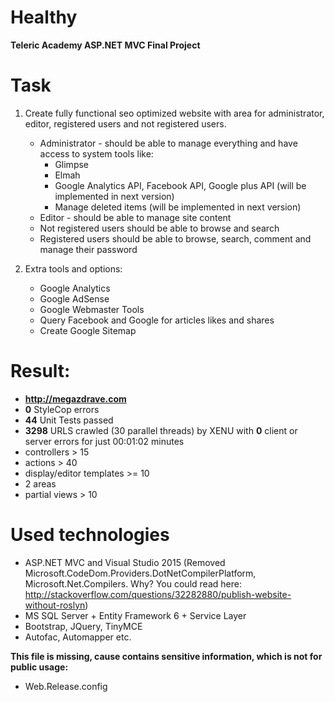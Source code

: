 # Healthy 
**Teleric Academy ASP.NET MVC Final Project**

# Task
1. Create fully functional seo optimized website with area for administrator, editor, registered users and not registered users.
    - Administrator - should be able to manage everything and have access to system tools like:
        - Glimpse
        - Elmah
        - Google Analytics API, Facebook API, Google plus API (will be implemented in next version)
        - Manage deleted items (will be implemented in next version)
    - Editor - should be able to manage site content
    - Not registered users should be able to browse and search
    - Registered users should be able to browse, search, comment and manage their password

2. Extra tools and options:
    - Google Analytics
    - Google AdSense
    - Google Webmaster Tools
    - Query Facebook and Google for articles likes and shares
    - Create Google Sitemap 

# Result:
- **http://megazdrave.com**
- **0** StyleCop errors
- **44** Unit Tests passed
- **3298** URLS crawled (30 parallel threads) by XENU with **0** client or server errors for just 00:01:02 minutes
- controllers > 15
- actions > 40
- display/editor templates >= 10
- 2 areas
- partial views > 10

# Used technologies
- ASP.NET MVC and Visual Studio 2015 (Removed Microsoft.CodeDom.Providers.DotNetCompilerPlatform, Microsoft.Net.Compilers. Why? You could read here: http://stackoverflow.com/questions/32282880/publish-website-without-roslyn)
- MS SQL Server + Entity Framework 6 + Service Layer
- Bootstrap, JQuery, TinyMCE
- Autofac, Automapper etc.
    
**This file is missing, cause contains sensitive information, which is not for public usage:**
	
- Web.Release.config